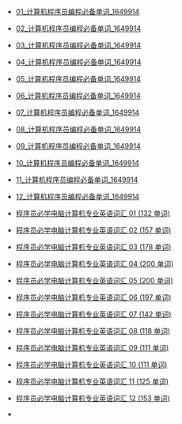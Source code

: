 - [01_计算机程序员编程必备单词_1649914](https://darian1996.github.io/other_video/%E7%A8%8B%E5%BA%8F%E5%91%98-%E8%AE%A1%E7%AE%97%E6%9C%BA%E5%BF%85%E5%AD%A6%E8%8B%B1%E8%AF%AD/01_%E8%AE%A1%E7%AE%97%E6%9C%BA%E7%A8%8B%E5%BA%8F%E5%91%98%E7%BC%96%E7%A8%8B%E5%BF%85%E5%A4%87%E5%8D%95%E8%AF%8D_1649914)

- [02_计算机程序员编程必备单词_1649914](https://darian1996.github.io/other_video/%E7%A8%8B%E5%BA%8F%E5%91%98-%E8%AE%A1%E7%AE%97%E6%9C%BA%E5%BF%85%E5%AD%A6%E8%8B%B1%E8%AF%AD/02_%E8%AE%A1%E7%AE%97%E6%9C%BA%E7%A8%8B%E5%BA%8F%E5%91%98%E7%BC%96%E7%A8%8B%E5%BF%85%E5%A4%87%E5%8D%95%E8%AF%8D_1649914)

- [03_计算机程序员编程必备单词_1649914](https://darian1996.github.io/other_video/%E7%A8%8B%E5%BA%8F%E5%91%98-%E8%AE%A1%E7%AE%97%E6%9C%BA%E5%BF%85%E5%AD%A6%E8%8B%B1%E8%AF%AD/03_%E8%AE%A1%E7%AE%97%E6%9C%BA%E7%A8%8B%E5%BA%8F%E5%91%98%E7%BC%96%E7%A8%8B%E5%BF%85%E5%A4%87%E5%8D%95%E8%AF%8D_1649914)  
- [04_计算机程序员编程必备单词_1649914](https://darian1996.github.io/other_video/%E7%A8%8B%E5%BA%8F%E5%91%98-%E8%AE%A1%E7%AE%97%E6%9C%BA%E5%BF%85%E5%AD%A6%E8%8B%B1%E8%AF%AD/04_%E8%AE%A1%E7%AE%97%E6%9C%BA%E7%A8%8B%E5%BA%8F%E5%91%98%E7%BC%96%E7%A8%8B%E5%BF%85%E5%A4%87%E5%8D%95%E8%AF%8D_1649914) 
- [05_计算机程序员编程必备单词_1649914](https://darian1996.github.io/other_video/%E7%A8%8B%E5%BA%8F%E5%91%98-%E8%AE%A1%E7%AE%97%E6%9C%BA%E5%BF%85%E5%AD%A6%E8%8B%B1%E8%AF%AD/05_%E8%AE%A1%E7%AE%97%E6%9C%BA%E7%A8%8B%E5%BA%8F%E5%91%98%E7%BC%96%E7%A8%8B%E5%BF%85%E5%A4%87%E5%8D%95%E8%AF%8D_1649914)  
- [06_计算机程序员编程必备单词_1649914](https://darian1996.github.io/other_video/%E7%A8%8B%E5%BA%8F%E5%91%98-%E8%AE%A1%E7%AE%97%E6%9C%BA%E5%BF%85%E5%AD%A6%E8%8B%B1%E8%AF%AD/06_%E8%AE%A1%E7%AE%97%E6%9C%BA%E7%A8%8B%E5%BA%8F%E5%91%98%E7%BC%96%E7%A8%8B%E5%BF%85%E5%A4%87%E5%8D%95%E8%AF%8D_1649914)
- [07_计算机程序员编程必备单词_1649914](https://darian1996.github.io/other_video/%E7%A8%8B%E5%BA%8F%E5%91%98-%E8%AE%A1%E7%AE%97%E6%9C%BA%E5%BF%85%E5%AD%A6%E8%8B%B1%E8%AF%AD/07_%E8%AE%A1%E7%AE%97%E6%9C%BA%E7%A8%8B%E5%BA%8F%E5%91%98%E7%BC%96%E7%A8%8B%E5%BF%85%E5%A4%87%E5%8D%95%E8%AF%8D_1649914)
- [08_计算机程序员编程必备单词_1649914](https://darian1996.github.io/other_video/%E7%A8%8B%E5%BA%8F%E5%91%98-%E8%AE%A1%E7%AE%97%E6%9C%BA%E5%BF%85%E5%AD%A6%E8%8B%B1%E8%AF%AD/08_%E8%AE%A1%E7%AE%97%E6%9C%BA%E7%A8%8B%E5%BA%8F%E5%91%98%E7%BC%96%E7%A8%8B%E5%BF%85%E5%A4%87%E5%8D%95%E8%AF%8D_1649914)
- [09_计算机程序员编程必备单词_1649914](https://darian1996.github.io/other_video/%E7%A8%8B%E5%BA%8F%E5%91%98-%E8%AE%A1%E7%AE%97%E6%9C%BA%E5%BF%85%E5%AD%A6%E8%8B%B1%E8%AF%AD/09_%E8%AE%A1%E7%AE%97%E6%9C%BA%E7%A8%8B%E5%BA%8F%E5%91%98%E7%BC%96%E7%A8%8B%E5%BF%85%E5%A4%87%E5%8D%95%E8%AF%8D_1649914)
- [10_计算机程序员编程必备单词_1649914](https://darian1996.github.io/other_video/%E7%A8%8B%E5%BA%8F%E5%91%98-%E8%AE%A1%E7%AE%97%E6%9C%BA%E5%BF%85%E5%AD%A6%E8%8B%B1%E8%AF%AD/10_%E8%AE%A1%E7%AE%97%E6%9C%BA%E7%A8%8B%E5%BA%8F%E5%91%98%E7%BC%96%E7%A8%8B%E5%BF%85%E5%A4%87%E5%8D%95%E8%AF%8D_1649914)
- [11_计算机程序员编程必备单词_1649914](https://darian1996.github.io/other_video/%E7%A8%8B%E5%BA%8F%E5%91%98-%E8%AE%A1%E7%AE%97%E6%9C%BA%E5%BF%85%E5%AD%A6%E8%8B%B1%E8%AF%AD/11_%E8%AE%A1%E7%AE%97%E6%9C%BA%E7%A8%8B%E5%BA%8F%E5%91%98%E7%BC%96%E7%A8%8B%E5%BF%85%E5%A4%87%E5%8D%95%E8%AF%8D_1649914)
- [12_计算机程序员编程必备单词_1649914](https://darian1996.github.io/other_video/%E7%A8%8B%E5%BA%8F%E5%91%98-%E8%AE%A1%E7%AE%97%E6%9C%BA%E5%BF%85%E5%AD%A6%E8%8B%B1%E8%AF%AD/12_%E8%AE%A1%E7%AE%97%E6%9C%BA%E7%A8%8B%E5%BA%8F%E5%91%98%E7%BC%96%E7%A8%8B%E5%BF%85%E5%A4%87%E5%8D%95%E8%AF%8D_1649914)
- [程序员必学电脑计算机专业英语词汇 01 (132 单词)](https://darian1996.github.io/other_video/%E7%A8%8B%E5%BA%8F%E5%91%98-%E8%AE%A1%E7%AE%97%E6%9C%BA%E5%BF%85%E5%AD%A6%E8%8B%B1%E8%AF%AD/%E7%A8%8B%E5%BA%8F%E5%91%98%E5%BF%85%E5%AD%A6%E7%94%B5%E8%84%91%E8%AE%A1%E7%AE%97%E6%9C%BA%E4%B8%93%E4%B8%9A%E8%8B%B1%E8%AF%AD%E8%AF%8D%E6%B1%87%2001%20(132%20%E5%8D%95%E8%AF%8D))
- [程序员必学电脑计算机专业英语词汇 02 (157 单词)](https://darian1996.github.io/other_video/%E7%A8%8B%E5%BA%8F%E5%91%98-%E8%AE%A1%E7%AE%97%E6%9C%BA%E5%BF%85%E5%AD%A6%E8%8B%B1%E8%AF%AD/%E7%A8%8B%E5%BA%8F%E5%91%98%E5%BF%85%E5%AD%A6%E7%94%B5%E8%84%91%E8%AE%A1%E7%AE%97%E6%9C%BA%E4%B8%93%E4%B8%9A%E8%8B%B1%E8%AF%AD%E8%AF%8D%E6%B1%87%2002%20(157%20%E5%8D%95%E8%AF%8D)) 
- [程序员必学电脑计算机专业英语词汇 03 (178 单词)](https://darian1996.github.io/other_video/%E7%A8%8B%E5%BA%8F%E5%91%98-%E8%AE%A1%E7%AE%97%E6%9C%BA%E5%BF%85%E5%AD%A6%E8%8B%B1%E8%AF%AD/%E7%A8%8B%E5%BA%8F%E5%91%98%E5%BF%85%E5%AD%A6%E7%94%B5%E8%84%91%E8%AE%A1%E7%AE%97%E6%9C%BA%E4%B8%93%E4%B8%9A%E8%8B%B1%E8%AF%AD%E8%AF%8D%E6%B1%87%2003%20(178%20%E5%8D%95%E8%AF%8D))
- [程序员必学电脑计算机专业英语词汇 04 (200 单词)](https://darian1996.github.io/other_video/%E7%A8%8B%E5%BA%8F%E5%91%98-%E8%AE%A1%E7%AE%97%E6%9C%BA%E5%BF%85%E5%AD%A6%E8%8B%B1%E8%AF%AD/%E7%A8%8B%E5%BA%8F%E5%91%98%E5%BF%85%E5%AD%A6%E7%94%B5%E8%84%91%E8%AE%A1%E7%AE%97%E6%9C%BA%E4%B8%93%E4%B8%9A%E8%8B%B1%E8%AF%AD%E8%AF%8D%E6%B1%87%2004%20(200%20%E5%8D%95%E8%AF%8D))
- [程序员必学电脑计算机专业英语词汇 05 (200 单词)](https://darian1996.github.io/other_video/%E7%A8%8B%E5%BA%8F%E5%91%98-%E8%AE%A1%E7%AE%97%E6%9C%BA%E5%BF%85%E5%AD%A6%E8%8B%B1%E8%AF%AD/%E7%A8%8B%E5%BA%8F%E5%91%98%E5%BF%85%E5%AD%A6%E7%94%B5%E8%84%91%E8%AE%A1%E7%AE%97%E6%9C%BA%E4%B8%93%E4%B8%9A%E8%8B%B1%E8%AF%AD%E8%AF%8D%E6%B1%87%2005%20(200%20%E5%8D%95%E8%AF%8D))
- [程序员必学电脑计算机专业英语词汇 06 (197 单词)](https://darian1996.github.io/other_video/%E7%A8%8B%E5%BA%8F%E5%91%98-%E8%AE%A1%E7%AE%97%E6%9C%BA%E5%BF%85%E5%AD%A6%E8%8B%B1%E8%AF%AD/%E7%A8%8B%E5%BA%8F%E5%91%98%E5%BF%85%E5%AD%A6%E7%94%B5%E8%84%91%E8%AE%A1%E7%AE%97%E6%9C%BA%E4%B8%93%E4%B8%9A%E8%8B%B1%E8%AF%AD%E8%AF%8D%E6%B1%87%2006%20(197%20%E5%8D%95%E8%AF%8D))
- [程序员必学电脑计算机专业英语词汇 07 (142 单词)](https://darian1996.github.io/other_video/%E7%A8%8B%E5%BA%8F%E5%91%98-%E8%AE%A1%E7%AE%97%E6%9C%BA%E5%BF%85%E5%AD%A6%E8%8B%B1%E8%AF%AD/%E7%A8%8B%E5%BA%8F%E5%91%98%E5%BF%85%E5%AD%A6%E7%94%B5%E8%84%91%E8%AE%A1%E7%AE%97%E6%9C%BA%E4%B8%93%E4%B8%9A%E8%8B%B1%E8%AF%AD%E8%AF%8D%E6%B1%87%2007%20(142%20%E5%8D%95%E8%AF%8D))
- [程序员必学电脑计算机专业英语词汇 08 (118 单词)](https://darian1996.github.io/other_video/%E7%A8%8B%E5%BA%8F%E5%91%98-%E8%AE%A1%E7%AE%97%E6%9C%BA%E5%BF%85%E5%AD%A6%E8%8B%B1%E8%AF%AD/%E7%A8%8B%E5%BA%8F%E5%91%98%E5%BF%85%E5%AD%A6%E7%94%B5%E8%84%91%E8%AE%A1%E7%AE%97%E6%9C%BA%E4%B8%93%E4%B8%9A%E8%8B%B1%E8%AF%AD%E8%AF%8D%E6%B1%87%2008%20(118%20%E5%8D%95%E8%AF%8D))
- [程序员必学电脑计算机专业英语词汇 09 (111 单词)](https://darian1996.github.io/other_video/%E7%A8%8B%E5%BA%8F%E5%91%98-%E8%AE%A1%E7%AE%97%E6%9C%BA%E5%BF%85%E5%AD%A6%E8%8B%B1%E8%AF%AD/%E7%A8%8B%E5%BA%8F%E5%91%98%E5%BF%85%E5%AD%A6%E7%94%B5%E8%84%91%E8%AE%A1%E7%AE%97%E6%9C%BA%E4%B8%93%E4%B8%9A%E8%8B%B1%E8%AF%AD%E8%AF%8D%E6%B1%87%2009%20(111%20%E5%8D%95%E8%AF%8D))
- [程序员必学电脑计算机专业英语词汇 10 (111 单词)](https://darian1996.github.io/other_video/%E7%A8%8B%E5%BA%8F%E5%91%98-%E8%AE%A1%E7%AE%97%E6%9C%BA%E5%BF%85%E5%AD%A6%E8%8B%B1%E8%AF%AD/%E7%A8%8B%E5%BA%8F%E5%91%98%E5%BF%85%E5%AD%A6%E7%94%B5%E8%84%91%E8%AE%A1%E7%AE%97%E6%9C%BA%E4%B8%93%E4%B8%9A%E8%8B%B1%E8%AF%AD%E8%AF%8D%E6%B1%87%2010%20(111%20%E5%8D%95%E8%AF%8D)) 
- [程序员必学电脑计算机专业英语词汇 11 (125 单词)](https://darian1996.github.io/other_video/%E7%A8%8B%E5%BA%8F%E5%91%98-%E8%AE%A1%E7%AE%97%E6%9C%BA%E5%BF%85%E5%AD%A6%E8%8B%B1%E8%AF%AD/%E7%A8%8B%E5%BA%8F%E5%91%98%E5%BF%85%E5%AD%A6%E7%94%B5%E8%84%91%E8%AE%A1%E7%AE%97%E6%9C%BA%E4%B8%93%E4%B8%9A%E8%8B%B1%E8%AF%AD%E8%AF%8D%E6%B1%87%2011%20(125%20%E5%8D%95%E8%AF%8D))
- [程序员必学电脑计算机专业英语词汇 12 (153 单词)](https://darian1996.github.io/other_video/%E7%A8%8B%E5%BA%8F%E5%91%98-%E8%AE%A1%E7%AE%97%E6%9C%BA%E5%BF%85%E5%AD%A6%E8%8B%B1%E8%AF%AD/%E7%A8%8B%E5%BA%8F%E5%91%98%E5%BF%85%E5%AD%A6%E7%94%B5%E8%84%91%E8%AE%A1%E7%AE%97%E6%9C%BA%E4%B8%93%E4%B8%9A%E8%8B%B1%E8%AF%AD%E8%AF%8D%E6%B1%87%2012%20(153%20%E5%8D%95%E8%AF%8D))
- 
